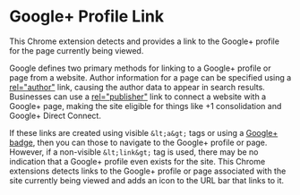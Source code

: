 # Google+ Profile Link

This Chrome extension detects and provides a link to the Google+ profile for
the page currently being viewed.

Google defines two primary methods for linking to a Google+ profile or page
from a website.  Author information for a page can be specified using a
[rel="author"][rel-author] link, causing the author data to appear in search
results.  Businesses can use a [rel="publisher"][rel-publisher] link to connect
a website with a Google+ page, making the site eligible for things like +1
consolidation and Google+ Direct Connect.

If these links are created using visible `&lt;a&gt;` tags or using a [Google+
badge][], then you can those to navigate to the Google+ profile or page.
However, if a non-visible `&lt;link&gt;` tag is used, there may be no
indication that a Google+ profile even exists for the site.  This Chrome
extensions detects links to the Google+ profile or page associated with the
site currently being viewed and adds an icon to the URL bar that links to it.

[rel-author]: http://support.google.com/webmasters/bin/answer.py?hl=en&answer=1408986
[rel-publisher]: http://support.google.com/webmasters/bin/answer.py?hl=en&answer=1708844
[Google+ badge]: https://developers.google.com/+/plugins/badge/

